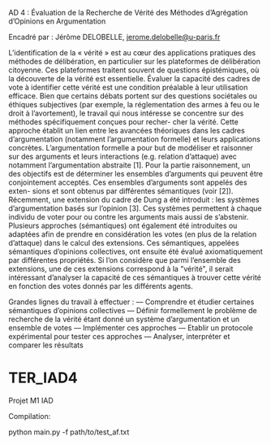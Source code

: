 AD 4 : Évaluation de la Recherche de Vérité des Méthodes d’Agrégation d’Opinions en Argumentation

Encadré par : Jérôme DELOBELLE, jerome.delobelle@u-paris.fr

L’identification de la « vérité » est au cœur des applications pratiques des méthodes de délibération, en particulier sur les plateformes de délibération citoyenne. Ces plateformes traitent souvent de questions épistémiques, où la découverte de la vérité est essentielle. Évaluer la capacité des cadres de vote à identifier cette vérité est une condition préalable à leur utilisation efficace. 
Bien que certains débats portent sur des questions sociétales ou éthiques subjectives (par exemple, la réglementation des armes à feu ou le droit à l’avortement), le travail qui nous intéresse se concentre sur des méthodes spécifiquement conçues pour recher- cher la vérité. Cette approche établit un lien entre les avancées théoriques dans les cadres d’argumentation (notamment l’argumentation formelle) et leurs applications concrètes. L’argumentation formelle a pour but de modéliser et raisonner sur des arguments et leurs interactions (e.g. relation d’attaque) avec notamment l’argumentation abstraite [1]. 
Pour la partie raisonnement, un des objectifs est de déterminer les ensembles d’arguments qui peuvent être conjointement acceptés. Ces ensembles d’arguments sont appelés des exten- sions et sont obtenus par différentes sémantiques (voir [2]). Récemment, une extension du cadre de Dung a été introduit : les systèmes d’argumentation basés sur l’opinion [3]. Ces systèmes permettent à chaque individu de voter pour ou contre les arguments mais aussi de s’abstenir. Plusieurs approches (sémantiques) ont également été introduites ou adaptées afin de prendre en considération les votes (en plus de la relation d’attaque) dans le calcul des extensions. 
Ces sémantiques, appelées sémantiques d’opinions collectives, ont ensuite été évalué axiomatiquement par différentes propriétés. Si l’on considère que parmi l’ensemble des extensions, une de ces extensions correspond à la "vérité", il serait intéressant d’analyser la capacité de ces sémantiques à trouver cette vérité en fonction des votes donnés par les différents agents.


Grandes lignes du travail à effectuer :
— Comprendre et étudier certaines sémantiques d’opinions collectives
— Définir formellement le problème de recherche de la vérité étant donné un système d’argumentation et un ensemble de votes
— Implémenter ces approches
— Etablir un protocole expérimental pour tester ces approches
— Analyser, interpréter et comparer les résultats
# TER_IAD4
Projet M1 IAD

Compilation:

python main.py -f path/to/test_af.txt